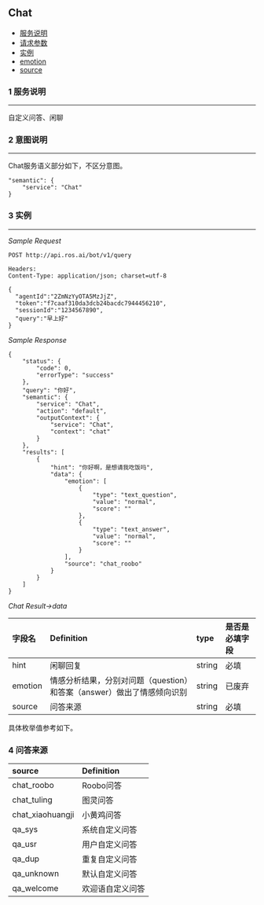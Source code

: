 ## Chat

* [服务说明](#1-服务说明)
* [请求参数](#2-意图说明)
* [实例](#3-实例)
* [emotion](#4-情感分析)
* [source](#5-问答来源)

### 1 服务说明

---
自定义问答、闲聊

### 2 意图说明

---
Chat服务语义部分如下，不区分意图。
```
"semantic": {
	"service": "Chat"
}
```

### 3 实例

---

_Sample Request_

```
POST http://api.ros.ai/bot/v1/query

Headers:
Content-Type: application/json; charset=utf-8

{
  "agentId":"2ZmNzYyOTA5MzJjZ",
  "token":"f7caaf310da3dcb24bacdc7944456210",
  "sessionId":"1234567890",
  "query":"早上好"
}
```

_Sample Response_

```
{
    "status": {
        "code": 0,
        "errorType": "success"
    },
    "query": "你好",
    "semantic": {
        "service": "Chat",
        "action": "default",
        "outputContext": {
            "service": "Chat",
            "context": "chat"
        }
    },
    "results": [
        {
            "hint": "你好啊，是想请我吃饭吗",
            "data": {
                "emotion": [
                    {
                        "type": "text_question",
                        "value": "normal",
                        "score": ""
                    },
                    {
                        "type": "text_answer",
                        "value": "normal",
                        "score": ""
                    }
                ],
                "source": "chat_roobo"
            }
        }
    ]
}
```
_Chat Result->data_

| 字段名 | Definition | type | 是否是必填字段 |
| :--- | :--- | :--- |:--- |
| hint | 闲聊回复 | string | 必填 |
| emotion | 情感分析结果，分别对问题（question）和答案（answer）做出了情感倾向识别 | string | 已废弃 |
| source | 问答来源 | string | 必填 |

具体枚举值参考如下。

### 4 问答来源
| source | Definition |
| :--- | :--- |
| chat_roobo | Roobo问答 |
| chat_tuling | 图灵问答 |
| chat_xiaohuangji | 小黄鸡问答 |
| qa_sys | 系统自定义问答 |
| qa_usr | 用户自定义问答 |
| qa_dup | 重复自定义问答 |
| qa_unknown | 默认自定义问答 |
| qa_welcome | 欢迎语自定义问答 |

